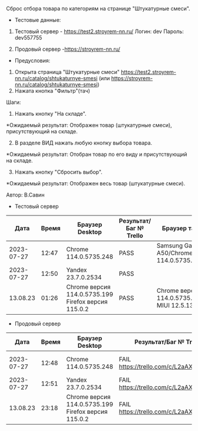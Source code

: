 Сброс отбора товара по категориям на странице "Штукатурные смеси".

* Тестовые данные: 
1. Тестовый сервер - https://test2.stroyrem-nn.ru/
Логин: dev
Пароль: dev557755

2. Продовый сервер -https://stroyrem-nn.ru/

* Предусловия:
1. Открыта страница "Штукатурные смеси" https://test2.stroyrem-nn.ru/catalog/shtukaturnye-smesi (или https://stroyrem-nn.ru/catalog/shtukaturnye-smesi)
2. Нажата кнопка "Фильтр"(тач)

Шаги:
1. Нажать кнопку "На складе".

*Ожидаемый результат:
Отображен товар (штукатурные смеси), присутствующий на складе.

2. В разделе ВИД нажать любую кнопку выбора товара.

*Ожидаемый результат:
Отобран товар по его виду и присутствующий на складе.

3. Нажать кнопку "Сбросить выбор".

*Ожидаемый результат:
Отображен весь товар (штукатурные смеси).

Автор: В.Савин


* Тестовый сервер 

| Дата | Время | Браузер Desktop| Результат/Баг № Trello| Браузер тач| Результат/Баг № Trello| Дата релиза |Имя |
| --- | --- | --- | --- | --- | --- | --- | --- | 
|2023-07-27 | 12:47 | Chrome 114.0.5735.248 | PASS | Samsung Galaxy A50/Chrome 114.0.5735.196 | PASS | 04.07.23 | Наталья К. | 
|2023-07-27 | 12:50 | Yandex 23.7.0.2534 | PASS |  |  | 04.07.23 | Наталья К. |
| 13.08.23 | 01:26 | Chrome версия 114.0.5735.199 Firefox версия 115.0.2 | PASS | Chrome версия 114.0.5735.196 MIUI 12.5.13 | PASS | 13.08.23 | Надежда |  


* Продовый сервер

| Дата | Время | Браузер Desktop| Результат/Баг № Trello| Браузер тач| Результат/Баг № Trello| Дата релиза |Имя |
| --- | --- | --- | --- | --- | --- | --- | --- | 
| 2023-07-27 | 12:48 | Chrome 114.0.5735.248 | FAIL https://trello.com/c/L2aAXVNy/238 | Samsung Galaxy A50/Chrome 114.0.5735.196 | FAIL https://trello.com/c/L2aAXVNy/238 | 04.07.23 | Наталья К. | 
| 2023-07-27 | 12:51 | Yandex 23.7.0.2534 | FAIL https://trello.com/c/L2aAXVNy/238 |  |  | 04.07.23 | Наталья К. |
| 13.08.23 | 23:18 | Chrome версия 114.0.5735.199 Firefox версия 115.0.2 | FAIL https://trello.com/c/L2aAXVNy/238 | Chrome версия 114.0.5735.196 MIUI 12.5.13 | FAIL https://trello.com/c/L2aAXVNy/238 | 13.08.23 | Надежда |  

